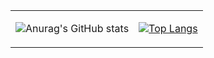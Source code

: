 <table>
    <tr>
        <td>
          
![Anurag's GitHub stats](https://github-readme-stats.vercel.app/api?username=Kanchii&count_private=true&show_icons=true&theme=radical)
        </td>
        <td>
  
[![Top Langs](https://github-readme-stats.vercel.app/api/top-langs/?username=Kanchii&count_private=true)](https://github.com/kanchii/kanchii) 
        </td>
    </tr>
</table>

<!--
**Kanchii/Kanchii** is a ✨ _special_ ✨ repository because its `README.md` (this file) appears on your GitHub profile.

Here are some ideas to get you started:

- 🔭 I’m currently working on ...
- 🌱 I’m currently learning ...
- 👯 I’m looking to collaborate on ...
- 🤔 I’m looking for help with ...
- 💬 Ask me about ...
- 📫 How to reach me: ...
- 😄 Pronouns: ...
- ⚡ Fun fact: ...
-->
